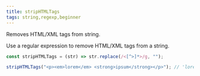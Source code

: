 ```yaml
---
title: stripHTMLTags
tags: string,regexp,beginner
---
```


Removes HTML/XML tags from string.

Use a regular expression to remove HTML/XML tags from a string.

```js
const stripHTMLTags = (str) => str.replace(/<[^>]*>/g, "");
```

```js
stripHTMLTags("<p><em>lorem</em> <strong>ipsum</strong></p>"); // 'lorem ipsum'
```
